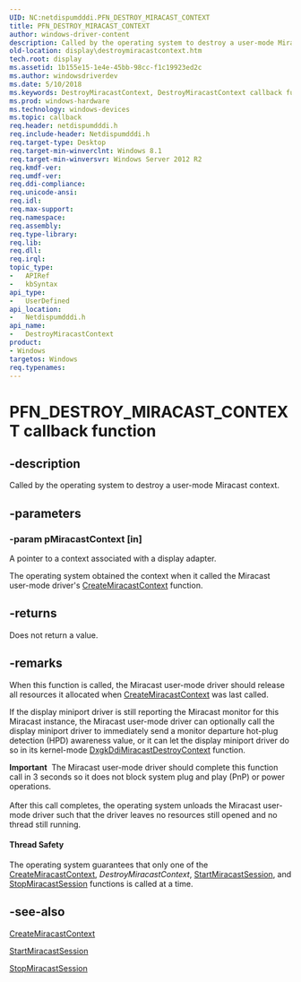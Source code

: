 ```yaml
---
UID: NC:netdispumdddi.PFN_DESTROY_MIRACAST_CONTEXT
title: PFN_DESTROY_MIRACAST_CONTEXT
author: windows-driver-content
description: Called by the operating system to destroy a user-mode Miracast context.
old-location: display\destroymiracastcontext.htm
tech.root: display
ms.assetid: 1b155e15-1e4e-45bb-98cc-f1c19923ed2c
ms.author: windowsdriverdev
ms.date: 5/10/2018
ms.keywords: DestroyMiracastContext, DestroyMiracastContext callback function [Display Devices], PFN_DESTROY_MIRACAST_CONTEXT, PFN_DESTROY_MIRACAST_CONTEXT callback, display.destroymiracastcontext, netdispumdddi/DestroyMiracastContext
ms.prod: windows-hardware
ms.technology: windows-devices
ms.topic: callback
req.header: netdispumdddi.h
req.include-header: Netdispumdddi.h
req.target-type: Desktop
req.target-min-winverclnt: Windows 8.1
req.target-min-winversvr: Windows Server 2012 R2
req.kmdf-ver: 
req.umdf-ver: 
req.ddi-compliance: 
req.unicode-ansi: 
req.idl: 
req.max-support: 
req.namespace: 
req.assembly: 
req.type-library: 
req.lib: 
req.dll: 
req.irql: 
topic_type:
-	APIRef
-	kbSyntax
api_type:
-	UserDefined
api_location:
-	Netdispumdddi.h
api_name:
-	DestroyMiracastContext
product:
- Windows
targetos: Windows
req.typenames: 
---
```


# PFN_DESTROY_MIRACAST_CONTEXT callback function


## -description


Called by the operating system to destroy a user-mode Miracast context.


## -parameters




### -param pMiracastContext [in]

A pointer to a context associated with a display adapter.

The operating system obtained the context when it called the Miracast user-mode driver's <a href="https://msdn.microsoft.com/3b10ddd9-a48d-4f96-b35e-db017d1f9583">CreateMiracastContext</a> function.


## -returns



Does not return a value.




## -remarks



When this function is called, the Miracast user-mode driver should release all resources it allocated when <a href="https://msdn.microsoft.com/3b10ddd9-a48d-4f96-b35e-db017d1f9583">CreateMiracastContext</a> was last called.

If the display miniport driver is still reporting the Miracast monitor for this Miracast instance, the Miracast user-mode driver can optionally call the display miniport driver to immediately send a monitor departure hot-plug detection (HPD) awareness value, or it can let the display miniport driver do so in its kernel-mode <a href="https://msdn.microsoft.com/2DEEB379-C9E8-45E4-920D-D94F8C27A4EF">DxgkDdiMiracastDestroyContext</a> function.

<div class="alert"><b>Important</b>  The Miracast user-mode driver should complete this function call in 3 seconds so it does not block system plug and play (PnP) or power operations.</div>
<div> </div>
After this call completes, the operating system unloads the Miracast user-mode driver such that the driver leaves no resources still opened and no thread still running.


#### Thread Safety

The operating system guarantees that only one of the <a href="https://msdn.microsoft.com/3b10ddd9-a48d-4f96-b35e-db017d1f9583">CreateMiracastContext</a>, <i>DestroyMiracastContext</i>, <a href="https://msdn.microsoft.com/2778d9d0-7f97-416f-a5ae-3754b17e8a29">StartMiracastSession</a>, and <a href="https://msdn.microsoft.com/ab9ad8ee-9390-41a4-9a69-2e98579b2b77">StopMiracastSession</a> functions is called at a time.




## -see-also




<a href="https://msdn.microsoft.com/3b10ddd9-a48d-4f96-b35e-db017d1f9583">CreateMiracastContext</a>



<a href="https://msdn.microsoft.com/2778d9d0-7f97-416f-a5ae-3754b17e8a29">StartMiracastSession</a>



<a href="https://msdn.microsoft.com/ab9ad8ee-9390-41a4-9a69-2e98579b2b77">StopMiracastSession</a>
 

 

